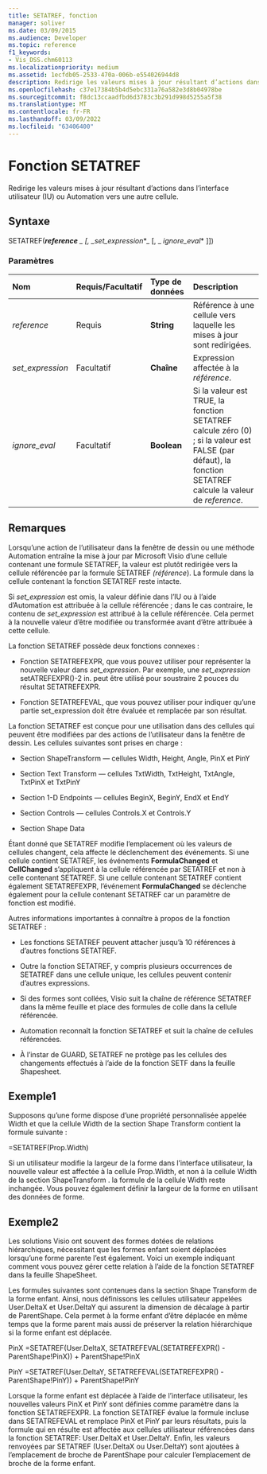 ```yaml
---
title: SETATREF, fonction
manager: soliver
ms.date: 03/09/2015
ms.audience: Developer
ms.topic: reference
f1_keywords:
- Vis_DSS.chm60113
ms.localizationpriority: medium
ms.assetid: 1ecfdb05-2533-470a-006b-e554026944d8
description: Redirige les valeurs mises à jour résultant d’actions dans l’interface utilisateur (IU) ou Automation vers une autre cellule.
ms.openlocfilehash: c37e17384b5b4d5ebc331a76a582e3d8b04978be
ms.sourcegitcommit: f8dc13ccaadfbd6d3783c3b291d998d5255a5f38
ms.translationtype: MT
ms.contentlocale: fr-FR
ms.lasthandoff: 03/09/2022
ms.locfileid: "63406400"
---
```

# <a name="setatref-function"></a>Fonction SETATREF

Redirige les valeurs mises à jour résultant d’actions dans l’interface utilisateur (IU) ou Automation vers une autre cellule.
  
## <a name="syntax"></a>Syntaxe

SETATREF(***reference** _ [, _*_set_expression_*_ [, _ *_ignore_eval_** ]])
  
### <a name="parameters"></a>Paramètres

|**Nom**|**Requis/Facultatif**|**Type de données**|**Description**|
|:-----|:-----|:-----|:-----|
| *reference* <br/> |Requis  <br/> |**String** <br/> |Référence à une cellule vers laquelle les mises à jour sont redirigées. |
| *set_expression* <br/> |Facultatif  <br/> |**Chaîne** <br/> |Expression affectée à la  *référence*. |
| *ignore_eval* <br/> |Facultatif  <br/> |**Boolean** <br/> |Si la valeur est TRUE, la fonction SETATREF calcule zéro (0) ; si la valeur est FALSE (par défaut), la fonction SETATREF calcule la valeur de *reference*. |

## <a name="remarks"></a>Remarques

Lorsqu’une action de l’utilisateur dans la fenêtre de dessin ou une méthode Automation entraîne la mise à jour par Microsoft Visio d’une cellule contenant une formule SETATREF, la valeur est plutôt redirigée vers la cellule référencée par la formule SETATREF *(référence*). La formule dans la cellule contenant la fonction SETATREF reste intacte.
  
Si *set_expression* est omis, la valeur définie dans l’IU ou à l’aide d’Automation est attribuée à la cellule référencée ; dans le cas contraire, le contenu de *set_expression* est attribué à la cellule référencée. Cela permet à la nouvelle valeur d’être modifiée ou transformée avant d’être attribuée à cette cellule.
  
La fonction SETATREF possède deux fonctions connexes :
  
- Fonction SETATREFEXPR, que vous pouvez utiliser pour représenter la nouvelle valeur dans *set_expression*. Par exemple, une *set_expression* setATREFEXPR()-2 in. peut être utilisé pour soustraire 2 pouces du résultat SETATREFEXPR.

- Fonction SETATREFEVAL, que vous pouvez utiliser pour indiquer qu’une partie set_expression  doit être évaluée et remplacée par son résultat.

La fonction SETATREF est conçue pour une utilisation dans des cellules qui peuvent être modifiées par des actions de l’utilisateur dans la fenêtre de dessin. Les cellules suivantes sont prises en charge :
  
- Section ShapeTransform — cellules Width, Height, Angle, PinX et PinY

- Section Text Transform — cellules TxtWidth, TxtHeight, TxtAngle, TxtPinX et TxtPinY

- Section 1-D Endpoints — cellules BeginX, BeginY, EndX et EndY

- Section Controls — cellules Controls.X et Controls.Y

- Section Shape Data

Étant donné que SETATREF modifie l’emplacement où les valeurs de cellules changent, cela affecte le déclenchement des événements. Si une cellule contient SETATREF, les événements **FormulaChanged** et **CellChanged** s’appliquent à la cellule référencée par SETATREF et non à celle contenant SETATREF. Si une cellule contenant SETATREF contient également SETATREFEXPR, l’événement **FormulaChanged** se déclenche également pour la cellule contenant SETATREF car un paramètre de fonction est modifié.
  
Autres informations importantes à connaître à propos de la fonction SETATREF :
  
- Les fonctions SETATREF peuvent attacher jusqu’à 10 références à d’autres fonctions SETATREF.

- Outre la fonction SETATREF, y compris plusieurs occurrences de SETATREF dans une cellule unique, les cellules peuvent contenir d’autres expressions.

- Si des formes sont collées, Visio suit la chaîne de référence SETATREF dans la même feuille et place des formules de colle dans la cellule référencée.

- Automation reconnaît la fonction SETATREF et suit la chaîne de cellules référencées.

- À l’instar de GUARD, SETATREF ne protège pas les cellules des changements effectués à l’aide de la fonction SETF dans la feuille Shapesheet.

## <a name="example1"></a>Exemple1

Supposons qu’une forme dispose d’une propriété personnalisée appelée Width et que la cellule Width de la section Shape Transform contient la formule suivante :
  
=SETATREF(Prop.Width)
  
Si un utilisateur modifie la largeur de la forme dans l’interface utilisateur, la nouvelle valeur est affectée à la cellule Prop.Width, et non à la cellule Width de la section ShapeTransform . la formule de la cellule Width reste inchangée. Vous pouvez également définir la largeur de la forme en utilisant des données de forme.
  
## <a name="example2"></a>Exemple2

Les solutions Visio ont souvent des formes dotées de relations hiérarchiques, nécessitant que les formes enfant soient déplacées lorsqu’une forme parente l’est également. Voici un exemple indiquant comment vous pouvez gérer cette relation à l’aide de la fonction SETATREF dans la feuille ShapeSheet.
  
Les formules suivantes sont contenues dans la section Shape Transform de la forme enfant. Ainsi, nous définissons les cellules utilisateur appelées User.DeltaX et User.DeltaY qui assurent la dimension de décalage à partir de ParentShape. Cela permet à la forme enfant d’être déplacée en même temps que la forme parent mais aussi de préserver la relation hiérarchique si la forme enfant est déplacée.
  
PinX =SETATREF(User.DeltaX, SETATREFEVAL(SETATREFEXPR() - ParentShape!PinX)) + ParentShape!PinX
  
PinY =SETATREF(User.DeltaY, SETATREFEVAL(SETATREFEXPR() - ParentShape!PinY)) + ParentShape!PinY
  
Lorsque la forme enfant est déplacée à l’aide de l’interface utilisateur, les nouvelles valeurs PinX et PinY sont définies comme paramètre dans la fonction SETATREFEXPR. La fonction SETATREF évalue la formule incluse dans SETATREFEVAL et remplace PinX et PinY par leurs résultats, puis la formule qui en résulte est affectée aux cellules utilisateur référencées dans la fonction SETATREF: User.DeltaX et User.DeltaY. Enfin, les valeurs renvoyées par SETATREF (User.DeltaX ou User.DeltaY) sont ajoutées à l’emplacement de broche de ParentShape pour calculer l’emplacement de broche de la forme enfant.
  